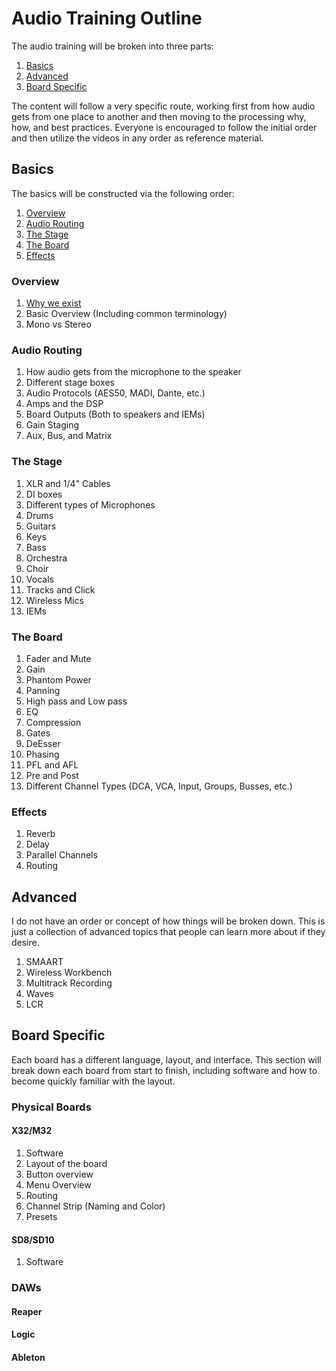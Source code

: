 # Audio Training Outline

The audio training will be broken into three parts:

 1. [Basics](##Basics)
 2. [Advanced](##Advanced)
 3. [Board Specific](##Board-Specific)

The content will follow a very specific route, working first from how audio gets from one place to another and then moving to the processing why, how, and best practices. Everyone is encouraged to follow the initial order and then utilize the videos in any order as reference material.

## Basics

The basics will be constructed via the following order:

1. [Overview](###Overview)
2. [Audio Routing](###Audio-Routing)
3. [The Stage](###The-Stage)
4. [The Board](###The-Board)
5. [Effects](###Effects)

### Overview
  
1. [Why we exist](./Basics/Why-We-Exist.md)
2. Basic Overview (Including common terminology)
3. Mono vs Stereo

### Audio Routing
  
1. How audio gets from the microphone to the speaker
2. Different stage boxes
3. Audio Protocols (AES50, MADI, Dante, etc.)
4. Amps and the DSP
5. Board Outputs (Both to speakers and IEMs)
6. Gain Staging
7. Aux, Bus, and Matrix

### The Stage
  
1. XLR and 1/4" Cables
2. DI boxes
3. Different types of Microphones
4. Drums
5. Guitars
6. Keys
7. Bass
8. Orchestra
9. Choir
10. Vocals
11. Tracks and Click
12. Wireless Mics
13. IEMs

### The Board
  
1. Fader and Mute
2. Gain
3. Phantom Power
4. Panning
5. High pass and Low pass
6. EQ
7. Compression
8. Gates
9. DeEsser
10. Phasing
11. PFL and AFL
12. Pre and Post
13. Different Channel Types (DCA, VCA, Input, Groups, Busses, etc.)

### Effects
  
1. Reverb
2. Delay
3. Parallel Channels
4. Routing

## Advanced

I do not have an order or concept of how things will be broken down. This is just a collection of advanced topics that people can learn more about if they desire.

1. SMAART
2. Wireless Workbench
3. Multitrack Recording
4. Waves
5. LCR

## Board Specific

Each board has a different language, layout, and interface. This section will break down each board from start to finish, including software and how to become quickly familiar with the layout.

### Physical Boards

#### X32/M32

1. Software
2. Layout of the board
3. Button overview
4. Menu Overview
5. Routing
6. Channel Strip (Naming and Color)
7. Presets

#### SD8/SD10

1. Software

### DAWs

#### Reaper

#### Logic

#### Ableton
